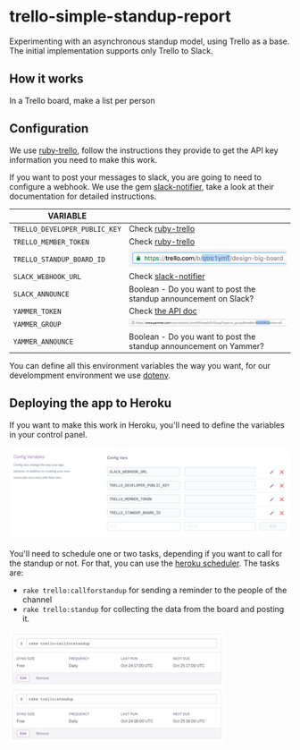 # trello-simple-standup-report
Experimenting with an asynchronous standup model, using Trello as a base. The initial implementation supports only Trello to Slack.

## How it works
In a Trello board, make a list per person 

## Configuration
We use [ruby-trello](https://github.com/jeremytregunna/ruby-trello), follow the instructions they provide to get the API key information you need to make this work. 

If you want to post your messages to slack, you are going to need to configure a webhook. We use the gem [slack-notifier](https://github.com/stevenosloan/slack-notifier), take a look at their documentation for detailed instructions.

VARIABLE |  |
------------ | -------------
`TRELLO_DEVELOPER_PUBLIC_KEY` | Check [ruby-trello](https://github.com/jeremytregunna/ruby-trello)
`TRELLO_MEMBER_TOKEN` | Check [ruby-trello](https://github.com/jeremytregunna/ruby-trello)
`TRELLO_STANDUP_BOARD_ID` | ![board id](assets/TRELLO_STANDUP_BOARD_ID.png)
`SLACK_WEBHOOK_URL` | Check [slack-notifier](https://github.com/stevenosloan/slack-notifier)
`SLACK_ANNOUNCE` | Boolean - Do you want to post the standup announcement on Slack?
`YAMMER_TOKEN` | Check [the API doc](https://developer.yammer.com/docs/test-token)
`YAMMER_GROUP` | ![group id](assets/YAMMER_GROUP_ID.png)
`YAMMER_ANNOUNCE` | Boolean - Do you want to post the standup announcement on Yammer?

You can define all this environment variables the way you want, for our develompment environment we use [dotenv](https://github.com/bkeepers/dotenv).

## Deploying the app to Heroku
If you want to make this work in Heroku, you'll need to define the variables in your control panel.

![Config Variables](assets/heroku-vars.png)

You'll need to schedule one or two tasks, depending if you want to call for the standup or not. For that, you can use the [heroku scheduler](https://elements.heroku.com/addons/scheduler). The tasks are:
- `rake trello:callforstandup` for sending a reminder to the people of the channel
- `rake trello:standup` for collecting the data from the board and posting it.

![Scheduler](assets/heroku-scheduler.png)

